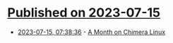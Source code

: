 # [Published on 2023-07-15](index.md)

* [2023-07-15, 07:38:36](https://lobste.rs/s/uxi00j/month_on_chimera_linux) - [A Month on Chimera Linux](https://bitcannon.net/post/a-month-with-chimera-linux/)
